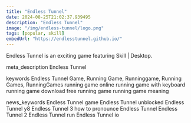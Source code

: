 ```yaml
---
title: "Endless Tunnel"
date: 2024-08-25T21:02:37.939495
description: "Endless Tunnel"
image: "/img/endless-tunnel/logo.png"
tags: [popular, skill]
embedUrl: "https://endlesstunnel.github.io/"
---
```


Endless Tunnel is an exciting game featuring Skill | Desktop.

meta_description
Endless Tunnel


keywords
Endless Tunnel Game, Running Game, Runninggame, Running Games, RunningGames running game online running game with keyboard running game download free running game running game meaning


news_keywords
Endless Tunnel game Endless Tunnel unblocked Endless Tunnel y8 Endless Tunnel 3 how to pronounce Endless Tunnel Endless Tunnel 2 Endless Tunnel run Endless Tunnel io
